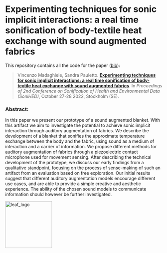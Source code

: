 # Experimenting techniques for sonic implicit interactions: a real time sonification of body-textile heat exchange with sound augmented fabrics

This repository contains all the code for the paper ([bib](./experimenting.bib)):

> Vincenzo Madaghiele, Sandra Pauletto.
> [**Experimenting techniques for sonic implicit interactions: a real time sonification of body-textile heat exchange with sound augmented fabrics**](https://github.com/vincenzomadaghiele/Sound-augmented-fabrics/blob/main/Docs/Madaghiele%20Pauletto%20-%202022%20-%20Experimenting%20techniques%20for%20sonic%20implicit%20interactions.pdf).
> In _Proceedings of 2nd Conference on Sonification of Health and Environmental Data (SoniHED)_, October 27-28 2022, Stockholm (SE).


### Abstract:
In this paper we present our prototype of a sound augmented blanket. With this artifact we aim to investigate the potential to achieve sonic implicit interaction through auditory augmentation of fabrics. We describe the development of a blanket that sonifies the approximate temperature exchange between the body and the fabric, using sound as a medium of interaction and a carrier of information. We propose different methods for auditory augmentation of fabrics through a piezoelectric contact microphone used for movement sensing. After describing the technical development of the prototype, we discuss our early findings from a qualitative standpoint, focusing on the process of sense-making of such an artifact from an evaluation based on free exploration. 
Our initial results suggest that different auditory augmentation models encourage different use cases, and are able to provide a simple creative and aesthetic experience. The ability of the chosen sound models to communicate information should however be further investigated. 

<img src="https://github.com/tommasocarluccio/IOT_Leaf/blob/develop/documents/leaf_logo.png" alt="leaf_logo" width="150"/>
